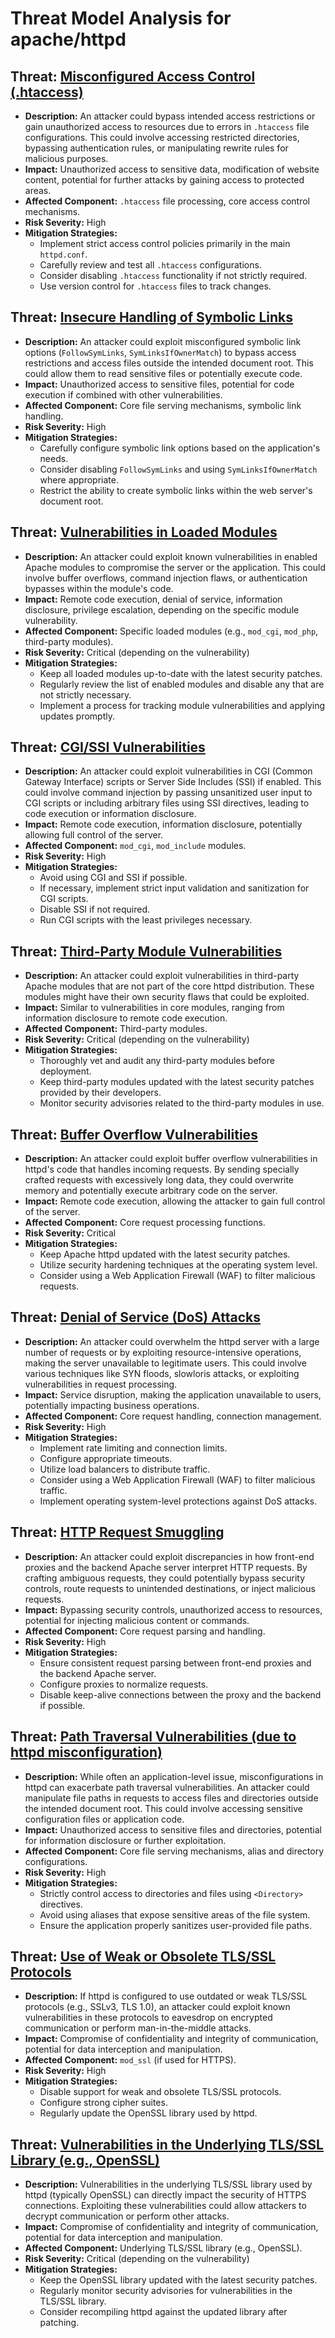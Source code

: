 # Threat Model Analysis for apache/httpd

## Threat: [Misconfigured Access Control (.htaccess)](./threats/misconfigured_access_control___htaccess_.md)

*   **Description:** An attacker could bypass intended access restrictions or gain unauthorized access to resources due to errors in `.htaccess` file configurations. This could involve accessing restricted directories, bypassing authentication rules, or manipulating rewrite rules for malicious purposes.
*   **Impact:** Unauthorized access to sensitive data, modification of website content, potential for further attacks by gaining access to protected areas.
*   **Affected Component:** `.htaccess` file processing, core access control mechanisms.
*   **Risk Severity:** High
*   **Mitigation Strategies:**
    *   Implement strict access control policies primarily in the main `httpd.conf`.
    *   Carefully review and test all `.htaccess` configurations.
    *   Consider disabling `.htaccess` functionality if not strictly required.
    *   Use version control for `.htaccess` files to track changes.

## Threat: [Insecure Handling of Symbolic Links](./threats/insecure_handling_of_symbolic_links.md)

*   **Description:** An attacker could exploit misconfigured symbolic link options (`FollowSymLinks`, `SymLinksIfOwnerMatch`) to bypass access restrictions and access files outside the intended document root. This could allow them to read sensitive files or potentially execute code.
*   **Impact:** Unauthorized access to sensitive files, potential for code execution if combined with other vulnerabilities.
*   **Affected Component:** Core file serving mechanisms, symbolic link handling.
*   **Risk Severity:** High
*   **Mitigation Strategies:**
    *   Carefully configure symbolic link options based on the application's needs.
    *   Consider disabling `FollowSymLinks` and using `SymLinksIfOwnerMatch` where appropriate.
    *   Restrict the ability to create symbolic links within the web server's document root.

## Threat: [Vulnerabilities in Loaded Modules](./threats/vulnerabilities_in_loaded_modules.md)

*   **Description:** An attacker could exploit known vulnerabilities in enabled Apache modules to compromise the server or the application. This could involve buffer overflows, command injection flaws, or authentication bypasses within the module's code.
*   **Impact:** Remote code execution, denial of service, information disclosure, privilege escalation, depending on the specific module vulnerability.
*   **Affected Component:** Specific loaded modules (e.g., `mod_cgi`, `mod_php`, third-party modules).
*   **Risk Severity:** Critical (depending on the vulnerability)
*   **Mitigation Strategies:**
    *   Keep all loaded modules up-to-date with the latest security patches.
    *   Regularly review the list of enabled modules and disable any that are not strictly necessary.
    *   Implement a process for tracking module vulnerabilities and applying updates promptly.

## Threat: [CGI/SSI Vulnerabilities](./threats/cgissi_vulnerabilities.md)

*   **Description:** An attacker could exploit vulnerabilities in CGI (Common Gateway Interface) scripts or Server Side Includes (SSI) if enabled. This could involve command injection by passing unsanitized user input to CGI scripts or including arbitrary files using SSI directives, leading to code execution or information disclosure.
*   **Impact:** Remote code execution, information disclosure, potentially allowing full control of the server.
*   **Affected Component:** `mod_cgi`, `mod_include` modules.
*   **Risk Severity:** High
*   **Mitigation Strategies:**
    *   Avoid using CGI and SSI if possible.
    *   If necessary, implement strict input validation and sanitization for CGI scripts.
    *   Disable SSI if not required.
    *   Run CGI scripts with the least privileges necessary.

## Threat: [Third-Party Module Vulnerabilities](./threats/third-party_module_vulnerabilities.md)

*   **Description:** An attacker could exploit vulnerabilities in third-party Apache modules that are not part of the core httpd distribution. These modules might have their own security flaws that could be exploited.
*   **Impact:** Similar to vulnerabilities in core modules, ranging from information disclosure to remote code execution.
*   **Affected Component:** Third-party modules.
*   **Risk Severity:** Critical (depending on the vulnerability)
*   **Mitigation Strategies:**
    *   Thoroughly vet and audit any third-party modules before deployment.
    *   Keep third-party modules updated with the latest security patches provided by their developers.
    *   Monitor security advisories related to the third-party modules in use.

## Threat: [Buffer Overflow Vulnerabilities](./threats/buffer_overflow_vulnerabilities.md)

*   **Description:** An attacker could exploit buffer overflow vulnerabilities in httpd's code that handles incoming requests. By sending specially crafted requests with excessively long data, they could overwrite memory and potentially execute arbitrary code on the server.
*   **Impact:** Remote code execution, allowing the attacker to gain full control of the server.
*   **Affected Component:** Core request processing functions.
*   **Risk Severity:** Critical
*   **Mitigation Strategies:**
    *   Keep Apache httpd updated with the latest security patches.
    *   Utilize security hardening techniques at the operating system level.
    *   Consider using a Web Application Firewall (WAF) to filter malicious requests.

## Threat: [Denial of Service (DoS) Attacks](./threats/denial_of_service__dos__attacks.md)

*   **Description:** An attacker could overwhelm the httpd server with a large number of requests or by exploiting resource-intensive operations, making the server unavailable to legitimate users. This could involve various techniques like SYN floods, slowloris attacks, or exploiting vulnerabilities in request processing.
*   **Impact:** Service disruption, making the application unavailable to users, potentially impacting business operations.
*   **Affected Component:** Core request handling, connection management.
*   **Risk Severity:** High
*   **Mitigation Strategies:**
    *   Implement rate limiting and connection limits.
    *   Configure appropriate timeouts.
    *   Utilize load balancers to distribute traffic.
    *   Consider using a Web Application Firewall (WAF) to filter malicious traffic.
    *   Implement operating system-level protections against DoS attacks.

## Threat: [HTTP Request Smuggling](./threats/http_request_smuggling.md)

*   **Description:** An attacker could exploit discrepancies in how front-end proxies and the backend Apache server interpret HTTP requests. By crafting ambiguous requests, they could potentially bypass security controls, route requests to unintended destinations, or inject malicious requests.
*   **Impact:** Bypassing security controls, unauthorized access to resources, potential for injecting malicious content or commands.
*   **Affected Component:** Core request parsing and handling.
*   **Risk Severity:** High
*   **Mitigation Strategies:**
    *   Ensure consistent request parsing between front-end proxies and the backend Apache server.
    *   Configure proxies to normalize requests.
    *   Disable keep-alive connections between the proxy and the backend if possible.

## Threat: [Path Traversal Vulnerabilities (due to httpd misconfiguration)](./threats/path_traversal_vulnerabilities__due_to_httpd_misconfiguration_.md)

*   **Description:** While often an application-level issue, misconfigurations in httpd can exacerbate path traversal vulnerabilities. An attacker could manipulate file paths in requests to access files and directories outside the intended document root. This could involve accessing sensitive configuration files or application code.
*   **Impact:** Unauthorized access to sensitive files and directories, potential for information disclosure or further exploitation.
*   **Affected Component:** Core file serving mechanisms, alias and directory configurations.
*   **Risk Severity:** High
*   **Mitigation Strategies:**
    *   Strictly control access to directories and files using `<Directory>` directives.
    *   Avoid using aliases that expose sensitive areas of the file system.
    *   Ensure the application properly sanitizes user-provided file paths.

## Threat: [Use of Weak or Obsolete TLS/SSL Protocols](./threats/use_of_weak_or_obsolete_tlsssl_protocols.md)

*   **Description:** If httpd is configured to use outdated or weak TLS/SSL protocols (e.g., SSLv3, TLS 1.0), an attacker could exploit known vulnerabilities in these protocols to eavesdrop on encrypted communication or perform man-in-the-middle attacks.
*   **Impact:** Compromise of confidentiality and integrity of communication, potential for data interception and manipulation.
*   **Affected Component:** `mod_ssl` (if used for HTTPS).
*   **Risk Severity:** High
*   **Mitigation Strategies:**
    *   Disable support for weak and obsolete TLS/SSL protocols.
    *   Configure strong cipher suites.
    *   Regularly update the OpenSSL library used by httpd.

## Threat: [Vulnerabilities in the Underlying TLS/SSL Library (e.g., OpenSSL)](./threats/vulnerabilities_in_the_underlying_tlsssl_library__e_g___openssl_.md)

*   **Description:** Vulnerabilities in the underlying TLS/SSL library used by httpd (typically OpenSSL) can directly impact the security of HTTPS connections. Exploiting these vulnerabilities could allow attackers to decrypt communication or perform other attacks.
*   **Impact:** Compromise of confidentiality and integrity of communication, potential for data interception and manipulation.
*   **Affected Component:** Underlying TLS/SSL library (e.g., OpenSSL).
*   **Risk Severity:** Critical (depending on the vulnerability)
*   **Mitigation Strategies:**
    *   Keep the OpenSSL library updated with the latest security patches.
    *   Regularly monitor security advisories for vulnerabilities in the TLS/SSL library.
    *   Consider recompiling httpd against the updated library after patching.

